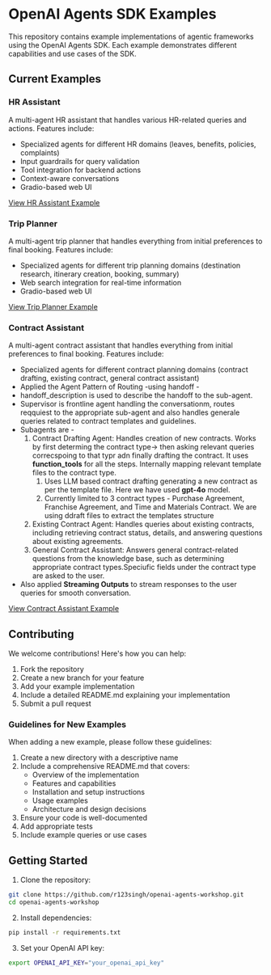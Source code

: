 # OpenAI Agents SDK Examples

This repository contains example implementations of agentic frameworks using the OpenAI Agents SDK. Each example demonstrates different capabilities and use cases of the SDK.

## Current Examples

### HR Assistant
A multi-agent HR assistant that handles various HR-related queries and actions. Features include:
- Specialized agents for different HR domains (leaves, benefits, policies, complaints)
- Input guardrails for query validation
- Tool integration for backend actions
- Context-aware conversations
- Gradio-based web UI

[View HR Assistant Example](HR-Agent/README.md)

### Trip Planner
A multi-agent trip planner that handles everything from initial preferences to final booking. Features include:
- Specialized agents for different trip planning domains (destination research, itinerary creation, booking, summary)
- Web search integration for real-time information
- Gradio-based web UI

[View Trip Planner Example](Trip-planner/README.md)

### Contract Assistant
A multi-agent contract assistant that handles everything from initial preferences to final booking. Features include:
- Specialized agents for different contract planning domains (contract drafting, existing contract, general contract assistant)
- Applied the Agent Pattern of Routing -using handoff -    
- handoff_description is used to describe the handoff to the sub-agent.
- Supervisor is frontline agent handling the conversationm, routes reqquiest to the appropriate sub-agent and also handles generale queries related to contract templates and guidelines.
- Subagents are -
    1. Contract Drafting Agent: Handles creation of new contracts. Works by first determing the contract type-> then asking relevant queries correcspoing to that typr adn finally drafting the contract. It uses **function_tools** for all the steps. Internally mapping relevant template files to the contract type. 
        1. Uses LLM based contract drafting generating a new contract as per the template file. Here we have used **gpt-4o** model.
        2. Currently limited to 3 contract types - Purchase Agreement, Franchise Agreement, and Time and Materials Contract. We are using ddraft files to extract the templates structure
    2. Existing Contract Agent: Handles queries about existing contracts, including retrieving contract status, details, and answering questions about existing agreements.
    3. General Contract Assistant: Answers general contract-related questions from the knowledge base, such as determining appropriate contract types.Speciufic fields under the contract type are asked to the user.
- Also applied **Streaming Outputs** to stream responses to the user queries for smooth conversation.

[View Contract Assistant Example](Contract-Assistant/README.md)

## Contributing

We welcome contributions! Here's how you can help:

1. Fork the repository
2. Create a new branch for your feature
3. Add your example implementation
4. Include a detailed README.md explaining your implementation
5. Submit a pull request

### Guidelines for New Examples

When adding a new example, please follow these guidelines:

1. Create a new directory with a descriptive name
2. Include a comprehensive README.md that covers:
   - Overview of the implementation
   - Features and capabilities
   - Installation and setup instructions
   - Usage examples
   - Architecture and design decisions
3. Ensure your code is well-documented
4. Add appropriate tests
5. Include example queries or use cases

## Getting Started

1. Clone the repository:

```bash
git clone https://github.com/r123singh/openai-agents-workshop.git
cd openai-agents-workshop
```

2. Install dependencies:

```bash
pip install -r requirements.txt
```

3. Set your OpenAI API key:

```bash
export OPENAI_API_KEY="your_openai_api_key"
```


